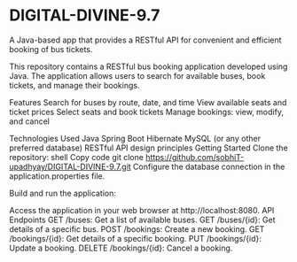 # DIGITAL-DIVINE-9.7
A Java-based app that provides a RESTful API for convenient and efficient booking of bus tickets.

This repository contains a RESTful bus booking application developed using Java. The application allows users to search for available buses, book tickets, and manage their bookings.

Features
Search for buses by route, date, and time
View available seats and ticket prices
Select seats and book tickets
Manage bookings: view, modify, and cancel

Technologies Used
Java
Spring Boot
Hibernate
MySQL (or any other preferred database)
RESTful API design principles
Getting Started
Clone the repository:
shell
Copy code
git clone https://github.com/sobhiT-upadhyay/DIGITAL-DIVINE-9.7.git
Configure the database connection in the application.properties file.

Build and run the application:

Access the application in your web browser at http://localhost:8080.
API Endpoints
GET /buses: Get a list of available buses.
GET /buses/{id}: Get details of a specific bus.
POST /bookings: Create a new booking.
GET /bookings/{id}: Get details of a specific booking.
PUT /bookings/{id}: Update a booking.
DELETE /bookings/{id}: Cancel a booking.
